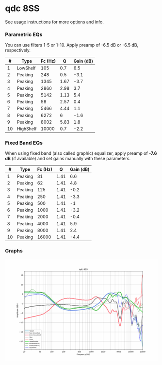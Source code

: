 # qdc 8SS
See [usage instructions](https://github.com/jaakkopasanen/AutoEq#usage) for more options and info.

### Parametric EQs
You can use filters 1-5 or 1-10. Apply preamp of -6.5 dB or -6.5 dB, respectively.

|   # | Type      |   Fc (Hz) |    Q |   Gain (dB) |
|-----|-----------|-----------|------|-------------|
|   1 | LowShelf  |       105 | 0.7  |         6.5 |
|   2 | Peaking   |       248 | 0.5  |        -3.1 |
|   3 | Peaking   |      1345 | 1.67 |        -3.7 |
|   4 | Peaking   |      2860 | 2.98 |         3.7 |
|   5 | Peaking   |      5142 | 1.13 |         5.4 |
|   6 | Peaking   |        58 | 2.57 |         0.4 |
|   7 | Peaking   |      5466 | 4.44 |         1.1 |
|   8 | Peaking   |      6272 | 6    |        -1.6 |
|   9 | Peaking   |      8002 | 5.83 |         1.8 |
|  10 | HighShelf |     10000 | 0.7  |        -2.2 |

### Fixed Band EQs
When using fixed band (also called graphic) equalizer, apply preamp of **-7.6 dB** (if available) and set gains manually with these parameters.

|   # | Type    |   Fc (Hz) |    Q |   Gain (dB) |
|-----|---------|-----------|------|-------------|
|   1 | Peaking |        31 | 1.41 |         6.6 |
|   2 | Peaking |        62 | 1.41 |         4.8 |
|   3 | Peaking |       125 | 1.41 |        -0.2 |
|   4 | Peaking |       250 | 1.41 |        -3.3 |
|   5 | Peaking |       500 | 1.41 |        -1   |
|   6 | Peaking |      1000 | 1.41 |        -3.2 |
|   7 | Peaking |      2000 | 1.41 |        -0.4 |
|   8 | Peaking |      4000 | 1.41 |         5.9 |
|   9 | Peaking |      8000 | 1.41 |         2.4 |
|  10 | Peaking |     16000 | 1.41 |        -4.4 |

### Graphs
![](./qdc%208SS.png)
